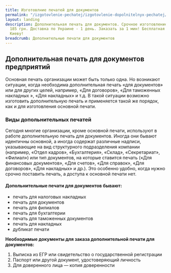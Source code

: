 ```yaml
---
title: Изготовлние печатей для документов
permalink: "/izgotovlenie-pechatej/izgotovlenie-dopolnitelnyx-pechatej/"
layout: landing
description: Дополнительная печать для документов. Срочное изготовление печати от
  185 грн. Доставка по Украине - 1 день. Заказать за 1 мин! Бесплатная доставка по
  Киеву!
breadcrumb: Дополнительные печати для документов
---
```


## Дополнительная печать для документов предприятий ##
Основная печать организации может быть только одна. Но возникают ситуации, когда необходима дополнительная печать «для документов» или для других целей, например, «Для договоров», «Для таможенных накладных », «Для накладных» и т.д. В такой ситуации возможно изготовить дополнительную печать и применяется такой же порядок, как и для изготовления основной печати.

### Виды допольнительных печатей ###
Сегодня многие организации, кроме основной печати, используют в работе дополнительную печать для документов. Иногда они бывают идентичны основной, а иногда содержат различные надписи, указывающие на вид структурного подразделения компании (например, «Отдел кадров», «Бухгалтерия», «Склад», «Секретариат», «Филиал») или тип документов, на которые ставится печать («Для финансовых документов», «Для счетов», «Для справок», «Для договоров», «Для накладных» и др.). Это особенно удобно, когда нужно срочно поставить печать, а доступа к основной печати нет.

#### Допольнительные печати для документов бывают: ####
- печать для налоговых накладных
- печать для документов
- печать для филиалов
- печать для бухгалтерии
- печать для таможенных документов
- печать для накладных
- дубликат печати

**Необходимые документы для заказа дополнительной печати для документов:**
1. Выписка из ЕГР или свидетельство о государственной регистрации
2. Паспорт или другой документ, удостоверяющий личность
3. Для доверенного лица — копия доверенности

